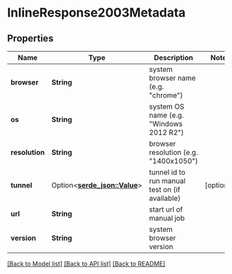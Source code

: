 # InlineResponse2003Metadata

## Properties

Name | Type | Description | Notes
------------ | ------------- | ------------- | -------------
**browser** | **String** | system browser name (e.g. \"chrome\") | 
**os** | **String** | system OS name (e.g. \"Windows 2012 R2\") | 
**resolution** | **String** | browser resolution (e.g. \"1400x1050\") | 
**tunnel** | Option<[**serde_json::Value**](.md)> | tunnel id to run manual test on (if available) | [optional]
**url** | **String** | start url of manual job | 
**version** | **String** | system browser version | 

[[Back to Model list]](../README.md#documentation-for-models) [[Back to API list]](../README.md#documentation-for-api-endpoints) [[Back to README]](../README.md)


